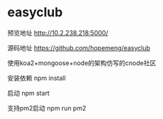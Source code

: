 # easyclub
预览地址  http://10.2.238.218:5000/

源码地址  https://github.com/hopemeng/easyclub

使用koa2+mongoose+node的架构仿写的cnode社区

安装依赖 npm install

启动 npm start

支持pm2启动 npm run pm2
